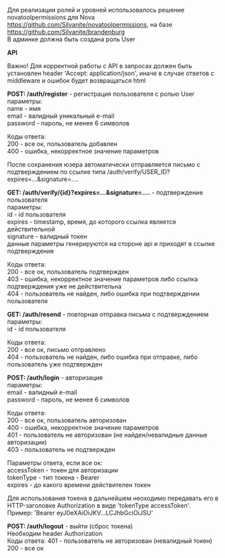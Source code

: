 Для реализации ролей и уровней использовалось решение novatoolpermissions для Nova https://github.com/Silvanite/novatoolpermissions, на базе https://github.com/Silvanite/brandenburg  
В админке должна быть создана роль User     

**API**  

Важно! Для корректной работы с API в запросах должен быть установлен header 'Accept: application/json', иначе в случае ответов с middleware и ошибок будет возвращаться html

**POST: /auth/register** - регистрация пользователя с ролью User
параметры:  
name - имя  
email - валидный уникальный e-mail  
password - пароль, не менее 6 символов

Коды ответа:  
200 - все ок, пользователь добавлен  
400 - ошибка, некорректное значение параметров  

После сохранения юзера автоматически отправляется письмо с подтверждением по ссылке типа /auth/verify/USER_ID?expires=...&signature=....

**GET: /auth/verify/{id}?expires=...&signature=....** - подтверждение пользователя  
параметры:  
id - id пользователя  
expires - timestamp, время, до которого ссылка является действительной  
signature - валидный токен  
данные параметры генерируются на стороне api и приходят в ссылке подтверждения  

Коды ответа:  
200 - все ок, пользователь подтвержден  
403 - ошибка, некорректное значение параметров либо ссылка подтверждения уже не действительна  
404 - пользователь не найден, либо ошибка при подтверждении пользователя  

**GET: /auth/resend** - повторная отправка письма с подтверждением  
параметры:  
id - id пользователя  

Коды ответа:  
200 - все ок, письмо отправлено  
404 - пользователь не найден, либо ошибка при отправке, либо пользователь уже подтвержден  

**POST: /auth/login** - авторизация  
параметры:  
email - валидный e-mail  
password - пароль, не менее 6 символов

Коды ответа:  
200 - все ок, пользователь авторизован  
400 - ошибка, некорректное значение параметров  
401 - пользователь не авторизован (не найден/невалидные данные авторизации)  
403 - пользователь не подтвержден  

Параметры ответа, если все ок:  
accessToken - токен для авторизации  
tokenType - тип токена - Bearer  
expires - до какого времени действителен токен  

Для использования токена в дальнейшем неоходимо передавать его в HTTP-заголовке Authorization в виде 'tokenType accessToken'.  
Пример: 'Bearer eyJ0eXAiOiJKV...LCJhbGciOiJSU'

**POST: /auth/logout** - выйти (сброс токена)  
Необходим header Authorization  
Коды ответа: 
401 - пользователь не авторизован (невалидный токен)  
200 - все ок

